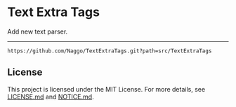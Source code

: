 # Text Extra Tags

Add new text parser.

-----

```
https://github.com/Naggo/TextExtraTags.git?path=src/TextExtraTags
```

## License

This project is licensed under the MIT License. For more details, see [LICENSE.md](LICENSE.md) and [NOTICE.md](NOTICE.md).
